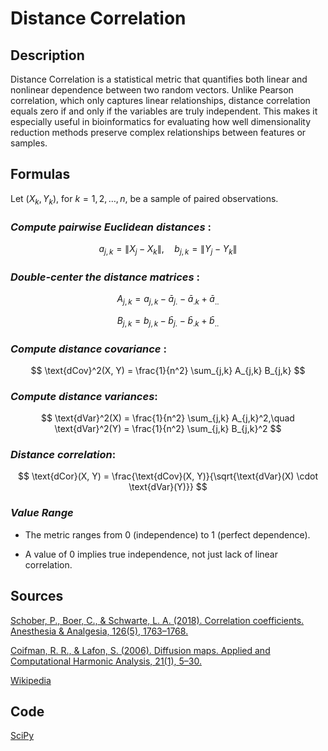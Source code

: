 # Distance Correlation 

## Description 

Distance Correlation is a statistical metric that quantifies both linear and nonlinear dependence between two random vectors. 
Unlike Pearson correlation, which only captures linear relationships, distance correlation equals zero if and only if the variables are truly independent. 
This makes it especially useful in bioinformatics for evaluating how well dimensionality reduction methods preserve complex relationships between features or samples.

## Formulas 


Let $(X_k, Y_k)$, for $k = 1, 2, \dots, n$, be a sample of paired observations.

### *Compute pairwise Euclidean distances* :

$$
a_{j,k} = \|X_j - X_k\|,\quad b_{j,k} = \|Y_j - Y_k\|
$$

### *Double-center the distance matrices* :

$$
A_{j,k} = a_{j,k} - \bar{a}_{j.} - \bar{a}_{.k} + \bar{a}_{..}
$$

$$
B_{j,k} = b_{j,k} - \bar{b}_{j.} - \bar{b}_{.k} + \bar{b}_{..}
$$

### *Compute distance covariance* :

$$
\text{dCov}^2(X, Y) = \frac{1}{n^2} \sum_{j,k} A_{j,k} B_{j,k}
$$

### *Compute distance variances*:

$$
\text{dVar}^2(X) = \frac{1}{n^2} \sum_{j,k} A_{j,k}^2,\quad \text{dVar}^2(Y) = \frac{1}{n^2} \sum_{j,k} B_{j,k}^2
$$

### *Distance correlation*:

$$
\text{dCor}(X, Y) = \frac{\text{dCov}(X, Y)}{\sqrt{\text{dVar}(X) \cdot \text{dVar}(Y)}}
$$

### *Value Range*

- The metric ranges from 0 (independence) to 1 (perfect dependence).

- A value of 0 implies true independence, not just lack of linear correlation.


## Sources 

[Schober, P., Boer, C., & Schwarte, L. A. (2018). Correlation coefficients. Anesthesia & Analgesia, 126(5), 1763–1768.](https://doi.org/10.1213/ane.0000000000002864)

[Coifman, R. R., & Lafon, S. (2006). Diffusion maps. Applied and Computational Harmonic Analysis, 21(1), 5–30.](https://doi.org/10.1016/j.acha.2006.04.006)

[Wikipedia](https://en.wikipedia.org/wiki/Distance_correlation)

## Code 

[SciPy](https://docs.scipy.org/doc/scipy/reference/generated/scipy.spatial.distance.correlation.html)
